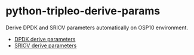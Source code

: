 # python-tripleo-derive-params

Derive DPDK and SRIOV parameters automatically on OSP10 environment.

* [DPDK derive parameters](https://github.com/redhat-nfvpe/python-tripleo-derive-params/tree/master/dpdk-derive-params)
* [SRIOV derive parameters](https://github.com/redhat-nfvpe/python-tripleo-derive-params/tree/master/sriov-derive-params)
